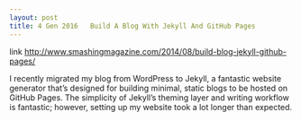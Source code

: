 ```yaml
---
layout: post
title: 4 Gen 2016   Build A Blog With Jekyll And GitHub Pages
---
```


link <http://www.smashingmagazine.com/2014/08/build-blog-jekyll-github-pages/>

<!-- ![_config.yml]({{ site.baseurl }}/images/config.png) -->

I recently migrated my blog from WordPress to Jekyll, a fantastic website generator that’s designed for building minimal, static blogs to be hosted on GitHub Pages. The simplicity of Jekyll’s theming layer and writing workflow is fantastic; however, setting up my website took a lot longer than expected.
